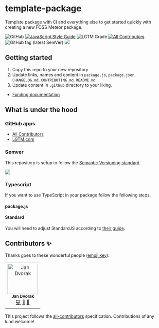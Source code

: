 # template-package
Template package with CI and everything else to get started quickly with creating a new FOSS Meteor package.

![GitHub](https://img.shields.io/github/license/Meteor-Community-Packages/template-package)
[![JavaScript Style Guide](https://img.shields.io/badge/code_style-standard-brightgreen.svg)](https://standardjs.com)
![LGTM Grade](https://img.shields.io/lgtm/grade/javascript/github/Meteor-Community-Packages/template-package) <!-- ALL-CONTRIBUTORS-BADGE:START - Do not remove or modify this section -->[![All Contributors](https://img.shields.io/badge/all_contributors-1-orange.svg?style=flat-square)](#contributors-)<!-- ALL-CONTRIBUTORS-BADGE:END --> ![GitHub tag (latest SemVer)](https://img.shields.io/github/v/tag/Meteor-Community-Packages/template-package?label=latest&sort=semver) [![](https://img.shields.io/badge/semver-2.0.0-success)](http://semver.org/spec/v2.0.0.html)

## Getting started
1. Copy this repo to your new repository
2. Update links, names and content in `package.js`, `package.json`, `CHANGELOG.md`, `CONTRIBUTING.md`, `README.md`
3. Update content in `.github` directory to your liking.
* [Funding documentation](https://help.github.com/en/github/building-a-strong-community/displaying-a-sponsor-button-in-your-repository)

## What is under the hood 
### GitHub apps
* [All Contributors](https://allcontributors.org/)
* [LGTM.com](https://lgtm.com/)

### Semver
This repository is setup to follow the [Semantic Versioning standard](https://semver.org/).

[![](https://img.shields.io/badge/semver-2.0.0-success)](http://semver.org/spec/v2.0.0.html)

### Typescript
If you want to use TypeScript in your package follow the following steps.

#### package.js
#### Standard
You will need to adjust StandardJS according to [their guide](https://standardjs.com/index.html#typescript). 

## Contributors ✨

Thanks goes to these wonderful people ([emoji key](https://allcontributors.org/docs/en/emoji-key)):

<!-- ALL-CONTRIBUTORS-LIST:START - Do not remove or modify this section -->
<!-- prettier-ignore-start -->
<!-- markdownlint-disable -->
<table>
  <tr>
    <td align="center"><a href="https://github.com/StorytellerCZ"><img src="https://avatars2.githubusercontent.com/u/1715235?v=4" width="100px;" alt="Jan Dvorak"/><br /><sub><b>Jan Dvorak</b></sub></a><br /><a href="https://github.com/Meteor Community Packages/template-package/commits?author=StorytellerCZ" title="Code">💻</a> <a href="https://github.com/Meteor Community Packages/template-package/commits?author=StorytellerCZ" title="Documentation">📖</a> <a href="#maintenance-StorytellerCZ" title="Maintenance">🚧</a></td>
  </tr>
</table>

<!-- markdownlint-enable -->
<!-- prettier-ignore-end -->
<!-- ALL-CONTRIBUTORS-LIST:END -->

This project follows the [all-contributors](https://github.com/all-contributors/all-contributors) specification. Contributions of any kind welcome!
